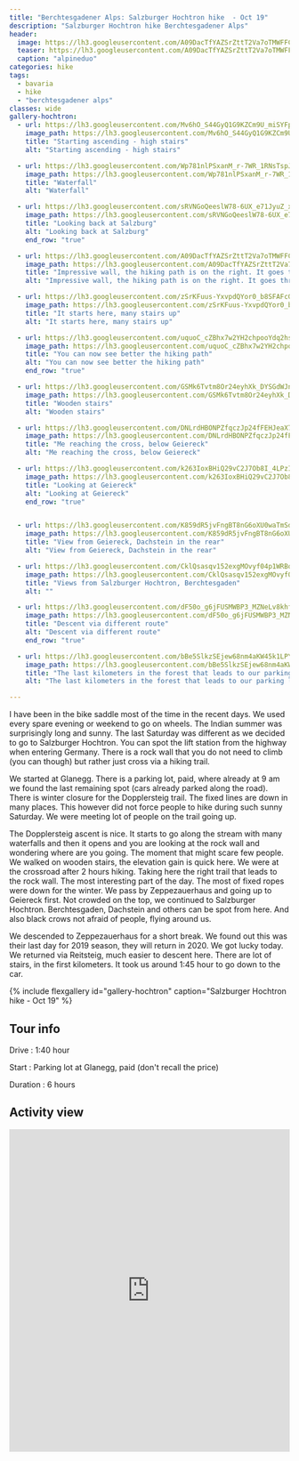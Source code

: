 ```yaml
---
title: "Berchtesgadener Alps: Salzburger Hochtron hike  - Oct 19"
description: "Salzburger Hochtron hike Berchtesgadener Alps"
header:
  image: https://lh3.googleusercontent.com/A09DacTfYAZSrZttT2Va7oTMWFFCNy46VDBVtcnRqFWKi6V-WCNymiOMYI7vUFVHuuFIfBSKjIFlNpdRVQ1BxzLlt5boWBFDuIFn9JcVDzxNMkrAqSO95ShG-1qAp-gBqrHCJfkQuopC9lx-z97OzCYnz6FQgIGlb8FLoFF2a-n5Dfb5nHh3CQM36yxUoRhJKu4rRlrfW1UfY2dEU5f6FujmMHUCWsXcCFisNmZWMkEQPgsonOrse7ciC6ZsKCQ2bq9T1alXzWWhvwkwaDRNLGZHSszVRJBizCAthRSawVibNnLafe-Lc8NnWuXFwAXbnuvlE61HsVeBh-BZWfsJce86OWZTxPpLZDSgU9q5JFWRwzMm20xilfFgQg7EhtwlpPtZtLGwlql6BCWbuWHRrXdMJmv0MLUqzoZSmjMrUV20Mp98GEidJnc6Jl-ZlEBGaV3Gpu9YVOJM2YP07iexELvZs5Cy8feHPH_sp9KiEpg_wLT78ImcZARrPJfQgrE5V1FFvVpAGDDYAoR9WbXurMbFxtM5GrK_Rwoq9E2pfGgd2HsLcAjKfzuoMOEc1UOoyuxmTF--RAGv6jELOspwPgl5nswgYpGS_V1Nhb_110KtssaUtRnntn4ftNaTBQkqI3jIZM5_919tA940dMRP7McZQMpqlNBaulAm9GwLrqHcl0NlsEDIr0WHBkWsGeWCE_vJW9Pd7l_193BKOapqEz1FwN7-6QWbnaHHo_37170_yZfVfw=w2054-h1542-no
  teaser: https://lh3.googleusercontent.com/A09DacTfYAZSrZttT2Va7oTMWFFCNy46VDBVtcnRqFWKi6V-WCNymiOMYI7vUFVHuuFIfBSKjIFlNpdRVQ1BxzLlt5boWBFDuIFn9JcVDzxNMkrAqSO95ShG-1qAp-gBqrHCJfkQuopC9lx-z97OzCYnz6FQgIGlb8FLoFF2a-n5Dfb5nHh3CQM36yxUoRhJKu4rRlrfW1UfY2dEU5f6FujmMHUCWsXcCFisNmZWMkEQPgsonOrse7ciC6ZsKCQ2bq9T1alXzWWhvwkwaDRNLGZHSszVRJBizCAthRSawVibNnLafe-Lc8NnWuXFwAXbnuvlE61HsVeBh-BZWfsJce86OWZTxPpLZDSgU9q5JFWRwzMm20xilfFgQg7EhtwlpPtZtLGwlql6BCWbuWHRrXdMJmv0MLUqzoZSmjMrUV20Mp98GEidJnc6Jl-ZlEBGaV3Gpu9YVOJM2YP07iexELvZs5Cy8feHPH_sp9KiEpg_wLT78ImcZARrPJfQgrE5V1FFvVpAGDDYAoR9WbXurMbFxtM5GrK_Rwoq9E2pfGgd2HsLcAjKfzuoMOEc1UOoyuxmTF--RAGv6jELOspwPgl5nswgYpGS_V1Nhb_110KtssaUtRnntn4ftNaTBQkqI3jIZM5_919tA940dMRP7McZQMpqlNBaulAm9GwLrqHcl0NlsEDIr0WHBkWsGeWCE_vJW9Pd7l_193BKOapqEz1FwN7-6QWbnaHHo_37170_yZfVfw=w800-h300-no
  caption: "alpineduo"
categories: hike
tags:
  - bavaria
  - hike
  - "berchtesgadener alps"
classes: wide
gallery-hochtron:
  - url: https://lh3.googleusercontent.com/Mv6hO_S44GyQ1G9KZCm9U_miSYFpGelryY_VF_mVCvUjnZjEEWPLDqoOJ6YAUtlBMuec1LQshSD8b_WMcWcHREJ12AAUMt-3wsRM0Ym__3W0kRM2K2sXgRACVKt5DsehhmOJpIwXPzCDOTWGCUArr8DLH_tMTmYhOK4wNZmfO8LsrJrfHLRJEeuH_LLImGW60vsJB5JtDQkSnO9SPcXgBAmYY-yONTQQm2p9jEf-k2RQ7Ew9T469Q49P50AsOBdX3AhZTwjhQNsO8hEntV83ELDRkzHEzxGTQSaA4VAbBmPQhTf9PXKN_Os4qItvBSOT5szO5lmJkFK4Z7QCZkTAx8AWU9Y9BknCByCxc2Zbkah0sdf8Mxd47Zf3Qld2PKbkHlSfmUG14HVyl5RwInyXylVjPZTMVw6av7h1912rHLSRndQ-niHDuWP5IBVrShiUEHUHYetid3uWxUo1US3Q9XOwkigWdU1M1haHP513xMT6iBwtcbF4MnMBXs_fjpJA56wyTAGyIVKR9IJ3QodP2tXtlHEOiislroK8nWjkVybY1KeSJi4VrFLLcwaUfsn-BxkVC_5GdOEVYxrVKCiQlfRMGg3ROvkShY4Rpun8H5TWVyQqkd0OIfg56riaUt4bWY1Wk1g9GkbQdeSPRrFRK4jaExIabHlqtELT0pF9Ch_IM3TTPhfv4lzCxYpXc7mBzKH4VFTEWz9ZV_AT9nLkFl9vAkIvW5gHI9gPi1t5r-Nxktupjg=w1156-h1540-no
    image_path: https://lh3.googleusercontent.com/Mv6hO_S44GyQ1G9KZCm9U_miSYFpGelryY_VF_mVCvUjnZjEEWPLDqoOJ6YAUtlBMuec1LQshSD8b_WMcWcHREJ12AAUMt-3wsRM0Ym__3W0kRM2K2sXgRACVKt5DsehhmOJpIwXPzCDOTWGCUArr8DLH_tMTmYhOK4wNZmfO8LsrJrfHLRJEeuH_LLImGW60vsJB5JtDQkSnO9SPcXgBAmYY-yONTQQm2p9jEf-k2RQ7Ew9T469Q49P50AsOBdX3AhZTwjhQNsO8hEntV83ELDRkzHEzxGTQSaA4VAbBmPQhTf9PXKN_Os4qItvBSOT5szO5lmJkFK4Z7QCZkTAx8AWU9Y9BknCByCxc2Zbkah0sdf8Mxd47Zf3Qld2PKbkHlSfmUG14HVyl5RwInyXylVjPZTMVw6av7h1912rHLSRndQ-niHDuWP5IBVrShiUEHUHYetid3uWxUo1US3Q9XOwkigWdU1M1haHP513xMT6iBwtcbF4MnMBXs_fjpJA56wyTAGyIVKR9IJ3QodP2tXtlHEOiislroK8nWjkVybY1KeSJi4VrFLLcwaUfsn-BxkVC_5GdOEVYxrVKCiQlfRMGg3ROvkShY4Rpun8H5TWVyQqkd0OIfg56riaUt4bWY1Wk1g9GkbQdeSPRrFRK4jaExIabHlqtELT0pF9Ch_IM3TTPhfv4lzCxYpXc7mBzKH4VFTEWz9ZV_AT9nLkFl9vAkIvW5gHI9gPi1t5r-Nxktupjg=w300-h400-no
    title: "Starting ascending - high stairs"
    alt: "Starting ascending - high stairs"

  - url: https://lh3.googleusercontent.com/Wp781nlPSxanM_r-7WR_1RNsTspJRG3wa3h8uDkTucWo9JKlmSQtAIX_Ui6s7NSDZ16Fi6LaJEuHoBiZawBv1aEe7uOEoZtjx2hKAVHfFUr38qTjzFnBRZOrAsLSYUz_DyEr3TjpX5gHzGsQyiSMu_dm0h7MUGW9e1os6ohhrvpZpk5y8WXqA0IcVPii9b5hLIjLQeXzoskOiGns-YCKpu6kAB_M_6iiPK8i9Nnn31kQLYEzaNyqU6VEKVhXiUfcED0SmJbjRnTN1sDrQRcBWak2s2f7mhvq0iumA_zTZKaVljwyTQJPh7vl9wPNBfhATvFvyqunvDwFvVKAGPuD47j76wJDumUZcBKbBnc7hG08xXxvUCk40xiplf4dZ4F9GQNtPO59NB3GswejnuBFwK-j0rCqHKm2-HSnTKklre2kguDRL2Y6ytsJLB6hmTzAtfSwAls8JXz_VFIkwuN42K4Fg4p-asi7SOLtJTP4YjgObjOHq9VSDjE88lzTexXpypBLiseGDwThtTcn45yJb_PyHmuQCNZcAA6TM1IZ9YmXGiV2QGSHtmNB00LomEToFy9npTIHcMXdD8Ivx4xegChhdBYoL9pQ5-I-P1uv9zEVj0mAg9H67mJ1KmcRosc-Ah-HKaGNAhDxmzt3eiR0qCOdkOsxIhxYTlqf2Uc_NVGythAjmLytk63a1y-B1DjRa9txCMvXLSulX8-0Mkx6SirQ_6Acy8pfK8_R6meBKLl0izh1dw=w1156-h1540-no
    image_path: https://lh3.googleusercontent.com/Wp781nlPSxanM_r-7WR_1RNsTspJRG3wa3h8uDkTucWo9JKlmSQtAIX_Ui6s7NSDZ16Fi6LaJEuHoBiZawBv1aEe7uOEoZtjx2hKAVHfFUr38qTjzFnBRZOrAsLSYUz_DyEr3TjpX5gHzGsQyiSMu_dm0h7MUGW9e1os6ohhrvpZpk5y8WXqA0IcVPii9b5hLIjLQeXzoskOiGns-YCKpu6kAB_M_6iiPK8i9Nnn31kQLYEzaNyqU6VEKVhXiUfcED0SmJbjRnTN1sDrQRcBWak2s2f7mhvq0iumA_zTZKaVljwyTQJPh7vl9wPNBfhATvFvyqunvDwFvVKAGPuD47j76wJDumUZcBKbBnc7hG08xXxvUCk40xiplf4dZ4F9GQNtPO59NB3GswejnuBFwK-j0rCqHKm2-HSnTKklre2kguDRL2Y6ytsJLB6hmTzAtfSwAls8JXz_VFIkwuN42K4Fg4p-asi7SOLtJTP4YjgObjOHq9VSDjE88lzTexXpypBLiseGDwThtTcn45yJb_PyHmuQCNZcAA6TM1IZ9YmXGiV2QGSHtmNB00LomEToFy9npTIHcMXdD8Ivx4xegChhdBYoL9pQ5-I-P1uv9zEVj0mAg9H67mJ1KmcRosc-Ah-HKaGNAhDxmzt3eiR0qCOdkOsxIhxYTlqf2Uc_NVGythAjmLytk63a1y-B1DjRa9txCMvXLSulX8-0Mkx6SirQ_6Acy8pfK8_R6meBKLl0izh1dw=w300-h400-no
    title: "Waterfall"
    alt: "Waterfall"

  - url: https://lh3.googleusercontent.com/sRVNGoQeeslW78-6UX_e71JyuZ_x5HY48ol7mEnsE2NntckXZHOALQcJcoG5xSTHjKvhOTKKtTMGx95HiWxt4CNyApaVxIrNAToB0nbc8iqeW10w9Drb6qPJraCAq7-dji_wVfPT_ub6xi1BwH9v0cGkj_BQgqcPbXcKrI68hVQyOTwyD6qAB39vZrOPkSuoyGd1E8TZo6FZwcGJUXfR55irozaZoNaBUhgvDhj_yjr59seZq6OyaUajSFiw9YwPl-FNYKvrONpPfqll6boPrtdh3v1ebwqqwGuU0Iz8Q7kT8hqCQccX9lbM_33P71flc2gndzfsc0dZTlp-xIJJL7bMndFJkR94MH2XnfZqiN-2BfAacIFghR4CWCOxphVx-2eg4CcRobtfcEHhcRJtpN7wyHXoohoMj90NeFh2OGqN82blRvNyegY1FetncAmonS-IWAE_-NsZgTnzEFhuvzQmOd_7NLdZnOVBhi4IVd7jpDTyVVgmUdLOyHyxRnZ_GNniJWnegrpeC4pFumwvaNfmxftTi__Q19r-qtpIuUKcWIcsOYjaygDGsJgxrDoMsPAP28uhsb6csr1Qf6O1zDOi_ybbPqKSvf8vmwgxvnuA7ZFrRgNMwc-mEWrVoNxPia6H-3i6VQYKcA60ytdKepOPmMT_AmjEm1uPTUg4sBwEFzMrh5PrFDZT7ekZOdjD3t7gn2VDPftorAz3njaBu2Y_gvzqcOhLAha1H4mkEsdwm7pshQ=w2054-h1542-no
    image_path: https://lh3.googleusercontent.com/sRVNGoQeeslW78-6UX_e71JyuZ_x5HY48ol7mEnsE2NntckXZHOALQcJcoG5xSTHjKvhOTKKtTMGx95HiWxt4CNyApaVxIrNAToB0nbc8iqeW10w9Drb6qPJraCAq7-dji_wVfPT_ub6xi1BwH9v0cGkj_BQgqcPbXcKrI68hVQyOTwyD6qAB39vZrOPkSuoyGd1E8TZo6FZwcGJUXfR55irozaZoNaBUhgvDhj_yjr59seZq6OyaUajSFiw9YwPl-FNYKvrONpPfqll6boPrtdh3v1ebwqqwGuU0Iz8Q7kT8hqCQccX9lbM_33P71flc2gndzfsc0dZTlp-xIJJL7bMndFJkR94MH2XnfZqiN-2BfAacIFghR4CWCOxphVx-2eg4CcRobtfcEHhcRJtpN7wyHXoohoMj90NeFh2OGqN82blRvNyegY1FetncAmonS-IWAE_-NsZgTnzEFhuvzQmOd_7NLdZnOVBhi4IVd7jpDTyVVgmUdLOyHyxRnZ_GNniJWnegrpeC4pFumwvaNfmxftTi__Q19r-qtpIuUKcWIcsOYjaygDGsJgxrDoMsPAP28uhsb6csr1Qf6O1zDOi_ybbPqKSvf8vmwgxvnuA7ZFrRgNMwc-mEWrVoNxPia6H-3i6VQYKcA60ytdKepOPmMT_AmjEm1uPTUg4sBwEFzMrh5PrFDZT7ekZOdjD3t7gn2VDPftorAz3njaBu2Y_gvzqcOhLAha1H4mkEsdwm7pshQ=w400-h300-no
    title: "Looking back at Salzburg"
    alt: "Looking back at Salzburg"
    end_row: "true"

  - url: https://lh3.googleusercontent.com/A09DacTfYAZSrZttT2Va7oTMWFFCNy46VDBVtcnRqFWKi6V-WCNymiOMYI7vUFVHuuFIfBSKjIFlNpdRVQ1BxzLlt5boWBFDuIFn9JcVDzxNMkrAqSO95ShG-1qAp-gBqrHCJfkQuopC9lx-z97OzCYnz6FQgIGlb8FLoFF2a-n5Dfb5nHh3CQM36yxUoRhJKu4rRlrfW1UfY2dEU5f6FujmMHUCWsXcCFisNmZWMkEQPgsonOrse7ciC6ZsKCQ2bq9T1alXzWWhvwkwaDRNLGZHSszVRJBizCAthRSawVibNnLafe-Lc8NnWuXFwAXbnuvlE61HsVeBh-BZWfsJce86OWZTxPpLZDSgU9q5JFWRwzMm20xilfFgQg7EhtwlpPtZtLGwlql6BCWbuWHRrXdMJmv0MLUqzoZSmjMrUV20Mp98GEidJnc6Jl-ZlEBGaV3Gpu9YVOJM2YP07iexELvZs5Cy8feHPH_sp9KiEpg_wLT78ImcZARrPJfQgrE5V1FFvVpAGDDYAoR9WbXurMbFxtM5GrK_Rwoq9E2pfGgd2HsLcAjKfzuoMOEc1UOoyuxmTF--RAGv6jELOspwPgl5nswgYpGS_V1Nhb_110KtssaUtRnntn4ftNaTBQkqI3jIZM5_919tA940dMRP7McZQMpqlNBaulAm9GwLrqHcl0NlsEDIr0WHBkWsGeWCE_vJW9Pd7l_193BKOapqEz1FwN7-6QWbnaHHo_37170_yZfVfw=w2054-h1542-no
    image_path: https://lh3.googleusercontent.com/A09DacTfYAZSrZttT2Va7oTMWFFCNy46VDBVtcnRqFWKi6V-WCNymiOMYI7vUFVHuuFIfBSKjIFlNpdRVQ1BxzLlt5boWBFDuIFn9JcVDzxNMkrAqSO95ShG-1qAp-gBqrHCJfkQuopC9lx-z97OzCYnz6FQgIGlb8FLoFF2a-n5Dfb5nHh3CQM36yxUoRhJKu4rRlrfW1UfY2dEU5f6FujmMHUCWsXcCFisNmZWMkEQPgsonOrse7ciC6ZsKCQ2bq9T1alXzWWhvwkwaDRNLGZHSszVRJBizCAthRSawVibNnLafe-Lc8NnWuXFwAXbnuvlE61HsVeBh-BZWfsJce86OWZTxPpLZDSgU9q5JFWRwzMm20xilfFgQg7EhtwlpPtZtLGwlql6BCWbuWHRrXdMJmv0MLUqzoZSmjMrUV20Mp98GEidJnc6Jl-ZlEBGaV3Gpu9YVOJM2YP07iexELvZs5Cy8feHPH_sp9KiEpg_wLT78ImcZARrPJfQgrE5V1FFvVpAGDDYAoR9WbXurMbFxtM5GrK_Rwoq9E2pfGgd2HsLcAjKfzuoMOEc1UOoyuxmTF--RAGv6jELOspwPgl5nswgYpGS_V1Nhb_110KtssaUtRnntn4ftNaTBQkqI3jIZM5_919tA940dMRP7McZQMpqlNBaulAm9GwLrqHcl0NlsEDIr0WHBkWsGeWCE_vJW9Pd7l_193BKOapqEz1FwN7-6QWbnaHHo_37170_yZfVfw=w400-h300-no
    title: "Impressive wall, the hiking path is on the right. It goes through"
    alt: "Impressive wall, the hiking path is on the right. It goes through"

  - url: https://lh3.googleusercontent.com/zSrKFuus-YxvpdQYor0_b8SFAFcGnBNSJuMWHn70PFXeJC38cnyDlDlaWavcfgVmiZ06SXanaI_ncr0On-wE0_vJKyj8rjCKPVrYlOrFURbo0TUnxVxCxwmLdaIEHzpLnywKUSza53dh-OJd-9jqagwbG17zox6pRXmKUwz-lj7VbDwi1FUEDjZ3EMWJ1CrGtpRUp6ljlsvgH9_o8shzv9xiWX0n2J3gwp3d9TuBgAmELodpt-fcCengW8HikLei7G4nhkTvEJv17Ghbc2Ny8gUevazv6ChW037axtApo2psZLFPpnf2Jhkhg1cd6yFM9A_84GzUipX26RQjPNdYjsi5MpTOED0nYxJnorzhXhJhVeNB6Y5212UR6YW-LGnFhXTn4306nrUr-AuGM2_2ZRd3NwsWpZReViX-tmvP34RGBip0tqe6Lz72S8JFMSmEFe5leEUJS-L1tg-GfqBuSW2Zq2GySwJKYTy37x5TaO6EmdCh-CRP1pbhxa3xU1vzKgnytdoOLOtS6oDWZYEp-P1zgrCzxF9-h0GrAldA3Y2-Bw6ruLHG9NfRnWYvevNLrP_kZ-MJLcsDK3IC6JYyC0vk1mrIOZGpP3jbqWVX4e8yOjBD9dOaC2cB8V4Xjd9G0hHxuCc0Nc5tY75vVINedRvtOYs7FZaMguOrezJTDeZdCGVcmzkGVf_MXBXVZU_42K-ADZo10nP--ay_WDhYlAE23A7khtXMELXN_E6h_qPBrAbWCA=w1156-h1540-no
    image_path: https://lh3.googleusercontent.com/zSrKFuus-YxvpdQYor0_b8SFAFcGnBNSJuMWHn70PFXeJC38cnyDlDlaWavcfgVmiZ06SXanaI_ncr0On-wE0_vJKyj8rjCKPVrYlOrFURbo0TUnxVxCxwmLdaIEHzpLnywKUSza53dh-OJd-9jqagwbG17zox6pRXmKUwz-lj7VbDwi1FUEDjZ3EMWJ1CrGtpRUp6ljlsvgH9_o8shzv9xiWX0n2J3gwp3d9TuBgAmELodpt-fcCengW8HikLei7G4nhkTvEJv17Ghbc2Ny8gUevazv6ChW037axtApo2psZLFPpnf2Jhkhg1cd6yFM9A_84GzUipX26RQjPNdYjsi5MpTOED0nYxJnorzhXhJhVeNB6Y5212UR6YW-LGnFhXTn4306nrUr-AuGM2_2ZRd3NwsWpZReViX-tmvP34RGBip0tqe6Lz72S8JFMSmEFe5leEUJS-L1tg-GfqBuSW2Zq2GySwJKYTy37x5TaO6EmdCh-CRP1pbhxa3xU1vzKgnytdoOLOtS6oDWZYEp-P1zgrCzxF9-h0GrAldA3Y2-Bw6ruLHG9NfRnWYvevNLrP_kZ-MJLcsDK3IC6JYyC0vk1mrIOZGpP3jbqWVX4e8yOjBD9dOaC2cB8V4Xjd9G0hHxuCc0Nc5tY75vVINedRvtOYs7FZaMguOrezJTDeZdCGVcmzkGVf_MXBXVZU_42K-ADZo10nP--ay_WDhYlAE23A7khtXMELXN_E6h_qPBrAbWCA=w300-h400-no
    title: "It starts here, many stairs up"
    alt: "It starts here, many stairs up"

  - url: https://lh3.googleusercontent.com/uquoC_cZBhx7w2YH2chpooYdq2hseVOqqAw9MZj7seDHfeLtCzd8qc1HCzfM7WQhf8D20LsOdwNQLVrBgRzs9eADRuM2Zre8SGDgOAIFIQcf2FbZag4fpwCLJj-RBlqG93_GfmFuIF471oFjeXau0OTPy6nAEGMs3cTPuHgJe_6zVg3O1mE0MNo5bAg0QtugoPRbuN3q762g_YRCxLcmAKzMDdsUJ0Z5xTVNshg9sHcA4IYmwIb7nWkZhNx9ahSIkqxM9S-0HJ15_-L6ofPXk1oPz9FTI20eJmjvqT1nSM4z0oeUxfZrLmxrZyFpfDV4f5KQFwM9FFqkpgIvHLRPB6LNNIFIEjoNOuZRTGlA0h-cP-vjcCASHX3JwlvE0EiJaLjLNTEo9KQpUQrAVBFKSKU7uL3TYGUfPuy-P0tQLmJbctLHsJq9dgj7dV97Pj0eSBxt1pddIFpyf3mavwDGBO1x3Y4PrxrXf9vs4_vJ4nV2EjUBgsHguN9uez5zmBviPUEOzRApc7qJ0cOnSqZyHXdNOBtqM2QcbXInErTfEdRnApdgE6geeGWLjAR1q2d3jy9jIPCOLoiqoVzKqmWeuy6AQDswLdpCfS6-N9CuTgt9aFWGzLYkZr2qg1zX2stGE2I1lX1NwT-8lunw_F1KaR1xslGjSW-W9qIlkhbpRZmmMXmTGYFkKgYJQk2IWevLscVL0KuxjMLZEpk-d8fxpmHec3sg5LTX-iuQ8qBL81awovGHXg=w1156-h1540-no
    image_path: https://lh3.googleusercontent.com/uquoC_cZBhx7w2YH2chpooYdq2hseVOqqAw9MZj7seDHfeLtCzd8qc1HCzfM7WQhf8D20LsOdwNQLVrBgRzs9eADRuM2Zre8SGDgOAIFIQcf2FbZag4fpwCLJj-RBlqG93_GfmFuIF471oFjeXau0OTPy6nAEGMs3cTPuHgJe_6zVg3O1mE0MNo5bAg0QtugoPRbuN3q762g_YRCxLcmAKzMDdsUJ0Z5xTVNshg9sHcA4IYmwIb7nWkZhNx9ahSIkqxM9S-0HJ15_-L6ofPXk1oPz9FTI20eJmjvqT1nSM4z0oeUxfZrLmxrZyFpfDV4f5KQFwM9FFqkpgIvHLRPB6LNNIFIEjoNOuZRTGlA0h-cP-vjcCASHX3JwlvE0EiJaLjLNTEo9KQpUQrAVBFKSKU7uL3TYGUfPuy-P0tQLmJbctLHsJq9dgj7dV97Pj0eSBxt1pddIFpyf3mavwDGBO1x3Y4PrxrXf9vs4_vJ4nV2EjUBgsHguN9uez5zmBviPUEOzRApc7qJ0cOnSqZyHXdNOBtqM2QcbXInErTfEdRnApdgE6geeGWLjAR1q2d3jy9jIPCOLoiqoVzKqmWeuy6AQDswLdpCfS6-N9CuTgt9aFWGzLYkZr2qg1zX2stGE2I1lX1NwT-8lunw_F1KaR1xslGjSW-W9qIlkhbpRZmmMXmTGYFkKgYJQk2IWevLscVL0KuxjMLZEpk-d8fxpmHec3sg5LTX-iuQ8qBL81awovGHXg=w300-h400-no
    title: "You can now see better the hiking path"
    alt: "You can now see better the hiking path"
    end_row: "true"

  - url: https://lh3.googleusercontent.com/GSMk6Tvtm8Or24eyhXk_DYSGdWJng5Qp1XUVFRRooMqPA7FGtCtx0Yp80pc8Gpk7yQvung42h3uNZhsDwCycljr-wIpvOG2Sq6ZGNaYf6631P9RJWyFC-0b1auBTGhnifCLOB1fKIQjQlkCO832Q_7_btOl-Qdsy6ZCzXxbvf4G0X4x1cP8EzoO4bZdt-hg3vapRux7lAEEkGPIOOPG3N1S3YMRWdKCRZLoqCMSwqE3AeRXhVdnJ1aOtKs0UlPDsSt7O7YhzmIXZ5xl80m0pj_MA7ATrT6vz9_bvSBTbSyV1NfXG2Cw39DYQsmDC9p5q8NMGObAR8BS8F52RMqs93X4HwXqSg7WIaOuG2ECfqvbsMtbiPWr-Zl-pzxskWHLXBhvEUsxaczklagmLvY-Adn4F-rLAdbP1m8twiruA5vS5zr3QifmNrB_zRg4yF_QNDQj-JtRSQqPFLAFmYzY0uOXB41k3BypdUotk-FYlKzTQNmqwr4yQ4wPqthgJAmiUaDp4iGq5eAEUQ9PHWHrqL8OHAHMpnJNXi62vygz7HlONjMZZUQgjpMEbQoJ5LQLjIvLmxWyw48ZpG7-5rEVR6zjx-_e2kaQkEl92OzUMd5_pCo5R7zAyAClgFOXlnpFblVR1eTqgesXZqkjGZiUgbVbUKjmm4zPqkVdf9XpXHpMRolYDY6fN6iSgSmsKkqnQLrh0K4lLpXs1y3N5nXqdufct6EGwhtqzhHIOElytHgYgVNcDbQ=w2054-h1542-no
    image_path: https://lh3.googleusercontent.com/GSMk6Tvtm8Or24eyhXk_DYSGdWJng5Qp1XUVFRRooMqPA7FGtCtx0Yp80pc8Gpk7yQvung42h3uNZhsDwCycljr-wIpvOG2Sq6ZGNaYf6631P9RJWyFC-0b1auBTGhnifCLOB1fKIQjQlkCO832Q_7_btOl-Qdsy6ZCzXxbvf4G0X4x1cP8EzoO4bZdt-hg3vapRux7lAEEkGPIOOPG3N1S3YMRWdKCRZLoqCMSwqE3AeRXhVdnJ1aOtKs0UlPDsSt7O7YhzmIXZ5xl80m0pj_MA7ATrT6vz9_bvSBTbSyV1NfXG2Cw39DYQsmDC9p5q8NMGObAR8BS8F52RMqs93X4HwXqSg7WIaOuG2ECfqvbsMtbiPWr-Zl-pzxskWHLXBhvEUsxaczklagmLvY-Adn4F-rLAdbP1m8twiruA5vS5zr3QifmNrB_zRg4yF_QNDQj-JtRSQqPFLAFmYzY0uOXB41k3BypdUotk-FYlKzTQNmqwr4yQ4wPqthgJAmiUaDp4iGq5eAEUQ9PHWHrqL8OHAHMpnJNXi62vygz7HlONjMZZUQgjpMEbQoJ5LQLjIvLmxWyw48ZpG7-5rEVR6zjx-_e2kaQkEl92OzUMd5_pCo5R7zAyAClgFOXlnpFblVR1eTqgesXZqkjGZiUgbVbUKjmm4zPqkVdf9XpXHpMRolYDY6fN6iSgSmsKkqnQLrh0K4lLpXs1y3N5nXqdufct6EGwhtqzhHIOElytHgYgVNcDbQ=w400-h300-no
    title: "Wooden stairs"
    alt: "Wooden stairs"

  - url: https://lh3.googleusercontent.com/DNLrdHBONPZfqczJp24fFEHJeaX7PCg2RMvXLMWGDWVdoGltl-PlgUZ1WlCxDwXkrWhqbwX9Lt0eilRNFh85fIbTQDIFBppxu7xbmT5cSIOHi_iNMhnkGJXM1tnlak7vemp_uvmlXdrZDHuwDIijSNz96ArMFRa1FBFvGt3ap8P73OSZwQKFKZDn0Wd38GrkNSWTW5EjiAvT44k4BbbSrEZsFXRicNbyaWscR1BbLGpXX2Wl4l-DcDPN-4yQbqNIuBwxKyAGWhb3XTDk9bxEhSa6ve_chkyut72c0ZHChfnnDUsykkx6Ph3botES6P8uVsdkLENBduF9AczsqEuJDlciB2Ob9qIKxQpDeO5-ZKCUfHFHcFBw85eL6g17k8CsLVZ2023_lSw87EHLv0p7PugKmWnXXQ-W16xRZSgAto1zr917WFL8kK_PDMJBTCj7OeFzExLzTKUiZo1VXO1J7sI56tuvJ4QxxVzdQ8tSaNvr-8HxiykWUTGqFt2uyyeD2RornE31Xv486kP81Oz3-ikEu7PDAbKLwMCgJhDU-mxoEEDsd9bZgUxA-9f36xyKWEbwOCk3DNBIPEqWB_lYYqW-2t9zyp1WlMitFlezK6G52yGnpQ8T5zQ_bDf0bo8Z6582RYK9R_eYKWlGPs4QbbpNFj64oLoIr3G6s2HuzqCXVKWbrUKtpxCl0WoIoHimhPiVM9RA3nOU4k0wsHV39faH21uTDXILVU6Je7zaDPP0DNBMEw=w2054-h1540-no
    image_path: https://lh3.googleusercontent.com/DNLrdHBONPZfqczJp24fFEHJeaX7PCg2RMvXLMWGDWVdoGltl-PlgUZ1WlCxDwXkrWhqbwX9Lt0eilRNFh85fIbTQDIFBppxu7xbmT5cSIOHi_iNMhnkGJXM1tnlak7vemp_uvmlXdrZDHuwDIijSNz96ArMFRa1FBFvGt3ap8P73OSZwQKFKZDn0Wd38GrkNSWTW5EjiAvT44k4BbbSrEZsFXRicNbyaWscR1BbLGpXX2Wl4l-DcDPN-4yQbqNIuBwxKyAGWhb3XTDk9bxEhSa6ve_chkyut72c0ZHChfnnDUsykkx6Ph3botES6P8uVsdkLENBduF9AczsqEuJDlciB2Ob9qIKxQpDeO5-ZKCUfHFHcFBw85eL6g17k8CsLVZ2023_lSw87EHLv0p7PugKmWnXXQ-W16xRZSgAto1zr917WFL8kK_PDMJBTCj7OeFzExLzTKUiZo1VXO1J7sI56tuvJ4QxxVzdQ8tSaNvr-8HxiykWUTGqFt2uyyeD2RornE31Xv486kP81Oz3-ikEu7PDAbKLwMCgJhDU-mxoEEDsd9bZgUxA-9f36xyKWEbwOCk3DNBIPEqWB_lYYqW-2t9zyp1WlMitFlezK6G52yGnpQ8T5zQ_bDf0bo8Z6582RYK9R_eYKWlGPs4QbbpNFj64oLoIr3G6s2HuzqCXVKWbrUKtpxCl0WoIoHimhPiVM9RA3nOU4k0wsHV39faH21uTDXILVU6Je7zaDPP0DNBMEw=w400-h300-no
    title: "Me reaching the cross, below Geiereck"
    alt: "Me reaching the cross, below Geiereck"

  - url: https://lh3.googleusercontent.com/k263IoxBHiQ29vC2J7Ob8I_4LPzIp5pRflDRnEV_oKjAJKNE8D8MPK5Dz8d1ROjDG8lf9R1LqxD-5kehBUJvYmCx7j0msQbq0LS6sVeP87fkC0ePFHxwwVxgOzEonD8WOYXTECi7QStk5wufabaIXf4simvmffF3tJWCVz8bPtzdB5Qraa9BX5wMcPb4b1cxO8SINjPwO3zj1YLuuO-QR_92mXLFzhciooz3M4dk4Dw83K3mEZyhPm1h5W4xmD-dapTR093vVmvuF7F6cTWTDHTUCKpdI9xdv6-WMGRCaxhkN9SfSmumLsrgh2AzXf7LKnmmgQ9fc5ORUtjRwvAcMoE7DkKYRwR6EvPMXRNGT7l03Y_NRo8an9cQG0Qh4rgwLSqCtNc5x2EPS89yRqC9EiMuIkVKQcWtkkRyGi_ry-BKcg-P5Hn4uPMv1ccliYxbCbeh2rRswRDf3x-7hqSXYxy9SHWktUCspSjVqSFngzNKVZDoztPzPY9RMSBzyfiwPJQ-bde-QX-j64KeeQiRktC6TMJ9d1iM1Y1jBrJsli5TNbIX3y4FBNOKB87-An0lEVM_gV6kwAMto_H-_fPxReX-McO3E4jCjBYZfeDPrtKGlCzVj-2YutWp8SD8FTNyij-aAab45tQXXnIln_vCFZhbFp7d3gPlDSBqrKIaBXT2IirCUIkgBh4EKsTZaL_kUVK-mlJVygz2Iw0tYot6bg8EDHw-wtBcO3aePJP0l9FLvQp3Hw=w1156-h1540-no
    image_path: https://lh3.googleusercontent.com/k263IoxBHiQ29vC2J7Ob8I_4LPzIp5pRflDRnEV_oKjAJKNE8D8MPK5Dz8d1ROjDG8lf9R1LqxD-5kehBUJvYmCx7j0msQbq0LS6sVeP87fkC0ePFHxwwVxgOzEonD8WOYXTECi7QStk5wufabaIXf4simvmffF3tJWCVz8bPtzdB5Qraa9BX5wMcPb4b1cxO8SINjPwO3zj1YLuuO-QR_92mXLFzhciooz3M4dk4Dw83K3mEZyhPm1h5W4xmD-dapTR093vVmvuF7F6cTWTDHTUCKpdI9xdv6-WMGRCaxhkN9SfSmumLsrgh2AzXf7LKnmmgQ9fc5ORUtjRwvAcMoE7DkKYRwR6EvPMXRNGT7l03Y_NRo8an9cQG0Qh4rgwLSqCtNc5x2EPS89yRqC9EiMuIkVKQcWtkkRyGi_ry-BKcg-P5Hn4uPMv1ccliYxbCbeh2rRswRDf3x-7hqSXYxy9SHWktUCspSjVqSFngzNKVZDoztPzPY9RMSBzyfiwPJQ-bde-QX-j64KeeQiRktC6TMJ9d1iM1Y1jBrJsli5TNbIX3y4FBNOKB87-An0lEVM_gV6kwAMto_H-_fPxReX-McO3E4jCjBYZfeDPrtKGlCzVj-2YutWp8SD8FTNyij-aAab45tQXXnIln_vCFZhbFp7d3gPlDSBqrKIaBXT2IirCUIkgBh4EKsTZaL_kUVK-mlJVygz2Iw0tYot6bg8EDHw-wtBcO3aePJP0l9FLvQp3Hw=w300-h400-no
    title: "Looking at Geiereck"
    alt: "Looking at Geiereck"
    end_row: "true"


  - url: https://lh3.googleusercontent.com/K859dR5jvFngBT8nG6oXU0waTmSdJrj07TVRlILMlhqR66TJnwhS-lJzV4crfOdKjKXnpLK9Fnm557uX2xRoiL6BmduDWvjzjhHqvISvG1wj-XxDAt6v3aPjzxOh6AWfBpc6cpY4UxQ8rLQLl63rS1LCxZ7erGDb247ToaH-u-BHYverMqGj5R6hqBkVft-ynm70UbviJaJkZjUo9XQdPNOoHAq-ot2C7RgZjW4W8CLgZaDX2gEwVqEwH8l7w-Q2_leQKbbHAU4ecAQSh0aVEZE9m71ZZSj8YyhddIozBBTP-jLRCZ5gyV_uUONK3L9bvXgOXtBvARwDYeiXBKTzyV0LMxJcExDTeSejfaqK-Kyj0xx6DgveYx1D4b-c9fWWt713LBVPsBePwh4tu426JiyVT5rI_oIiRWf0lgJO2AG3K1xlmMaHikt8Shpu-rloklcB-2PXpLPmFKkDqzb4gicqI2NcQ0qrpuq2JM88igyldt6D-IKQs7SLyBQYtW1ucV1L-mjXCpa02FbJ3Iu9VbsXQBvuw3GpVW3fJlhQBO1cnhcl92AVXhhPUmICH3sEQzmSsuukg4esYM-3-HTQ2khAgu01q3KB-NVN_WK2n370roZq7dC1hwXobMXJqRrWorbeSyJvZXcM2Chl4mYaDOWe_PRrFCTW_fJX0EgQQKFzA5SOKmV8AoS-wQg6N8qQrFtB7h1N5ioTlVa43lgeILR5rrG3_-rz1-o__gn08zL8UqcQzA=w2016-h1512-no
    image_path: https://lh3.googleusercontent.com/K859dR5jvFngBT8nG6oXU0waTmSdJrj07TVRlILMlhqR66TJnwhS-lJzV4crfOdKjKXnpLK9Fnm557uX2xRoiL6BmduDWvjzjhHqvISvG1wj-XxDAt6v3aPjzxOh6AWfBpc6cpY4UxQ8rLQLl63rS1LCxZ7erGDb247ToaH-u-BHYverMqGj5R6hqBkVft-ynm70UbviJaJkZjUo9XQdPNOoHAq-ot2C7RgZjW4W8CLgZaDX2gEwVqEwH8l7w-Q2_leQKbbHAU4ecAQSh0aVEZE9m71ZZSj8YyhddIozBBTP-jLRCZ5gyV_uUONK3L9bvXgOXtBvARwDYeiXBKTzyV0LMxJcExDTeSejfaqK-Kyj0xx6DgveYx1D4b-c9fWWt713LBVPsBePwh4tu426JiyVT5rI_oIiRWf0lgJO2AG3K1xlmMaHikt8Shpu-rloklcB-2PXpLPmFKkDqzb4gicqI2NcQ0qrpuq2JM88igyldt6D-IKQs7SLyBQYtW1ucV1L-mjXCpa02FbJ3Iu9VbsXQBvuw3GpVW3fJlhQBO1cnhcl92AVXhhPUmICH3sEQzmSsuukg4esYM-3-HTQ2khAgu01q3KB-NVN_WK2n370roZq7dC1hwXobMXJqRrWorbeSyJvZXcM2Chl4mYaDOWe_PRrFCTW_fJX0EgQQKFzA5SOKmV8AoS-wQg6N8qQrFtB7h1N5ioTlVa43lgeILR5rrG3_-rz1-o__gn08zL8UqcQzA=w400-h300-no
    title: "View from Geiereck, Dachstein in the rear"
    alt: "View from Geiereck, Dachstein in the rear"

  - url: https://lh3.googleusercontent.com/CklQsasqv152exgMOvyf04p1WRBo5ohVvbLuo5E8-7C7bvjQuODaS-9nhHyQT71pgdUBRRp7PpUKcLj4kTiSMxY7lLHMUe4qglW7Oc0JnuAlRN1n_ypl44dW6b0kin-tRuikI0ueIgserBgntrZ9rLKwrew7XQm3w8-F0pqkDyyhAMkc1ttk_Iawyvefhe--d7lVi6i66Oj13xNxv0STE_0KtmnXcovVnGMUaKrctgQHSq_Hx7ot4hhGJfbTEqdquRXja1BFNSqKJ-5UjiJmBmZ52X7zlSX2cHrRJRutDBHQynrbQnqk8ew4GeQpAPk2Isxgq4fx2d1RWCyCVdTv_Uvzcge4iGFg940oYl5ocG-LAMdXg6wtEtXphYmlj-H0HFKux1vnomgVyndZV0dnJTDjyw4PMZ3jnZ8SmaYJt50zkd6VZtIuFH7gkVGr3SGZ2EaJpYtF6SWr15IRrq1jM6yCqXTQXcNLgkpjnarcrAv6dakod5g-067ndVYqFjUjWm7hqmsteUiexQ3AkdCUu-i1byREmPNvbC6iP0KB6-6_7odDbZJ5Sjq-yjXmzw-TKnypUsjW_9nWyHJ159ETwTOl5cMwyPMCOI9yyDeeIP_c6eDw93vWFtBfjbDdUekdtWPNq1hxBsYDLrvyeBJQ2zmRv5qd3a3OEw3WvnjfyqCukUngpDbI03WCqvbjOU64FB5xopN4U9FfMdAv7CAIirQ6XqkuEWw0X-cWH47HYHFrBD6HWA=w2016-h1512-no
    image_path: https://lh3.googleusercontent.com/CklQsasqv152exgMOvyf04p1WRBo5ohVvbLuo5E8-7C7bvjQuODaS-9nhHyQT71pgdUBRRp7PpUKcLj4kTiSMxY7lLHMUe4qglW7Oc0JnuAlRN1n_ypl44dW6b0kin-tRuikI0ueIgserBgntrZ9rLKwrew7XQm3w8-F0pqkDyyhAMkc1ttk_Iawyvefhe--d7lVi6i66Oj13xNxv0STE_0KtmnXcovVnGMUaKrctgQHSq_Hx7ot4hhGJfbTEqdquRXja1BFNSqKJ-5UjiJmBmZ52X7zlSX2cHrRJRutDBHQynrbQnqk8ew4GeQpAPk2Isxgq4fx2d1RWCyCVdTv_Uvzcge4iGFg940oYl5ocG-LAMdXg6wtEtXphYmlj-H0HFKux1vnomgVyndZV0dnJTDjyw4PMZ3jnZ8SmaYJt50zkd6VZtIuFH7gkVGr3SGZ2EaJpYtF6SWr15IRrq1jM6yCqXTQXcNLgkpjnarcrAv6dakod5g-067ndVYqFjUjWm7hqmsteUiexQ3AkdCUu-i1byREmPNvbC6iP0KB6-6_7odDbZJ5Sjq-yjXmzw-TKnypUsjW_9nWyHJ159ETwTOl5cMwyPMCOI9yyDeeIP_c6eDw93vWFtBfjbDdUekdtWPNq1hxBsYDLrvyeBJQ2zmRv5qd3a3OEw3WvnjfyqCukUngpDbI03WCqvbjOU64FB5xopN4U9FfMdAv7CAIirQ6XqkuEWw0X-cWH47HYHFrBD6HWA=w400-h300-no
    title: "Views from Salzburger Hochtron, Berchtesgaden"
    alt: ""

  - url: https://lh3.googleusercontent.com/dF50o_g6jFUSMWBP3_MZNeLv8khfElRCTI_UrNn3DrpDNBd2qEplFwHeMwxcr8cbL19TLlZdvqFC2cbWVIM57TgqVH_k_cBSaKsjk-MhIUDQ6U76f6vvLlBlEyqOJYvpuBYFTSbO7trFZ9mMJzSF-gk7juYBsizmuC-m7u808mNlDOIL5jXMSl9kmDNi7QMz3XKwkvVi2qJySh1eaDBgDujIeBtjQO6wojOCcYhKyHcGfzhk8Wl8-CdHE9doOnqTl4BDKsrj4rkP8pZFkr-u7xCJpp1GNrJCWjLlyxt0BSQCveKYJE_z95ROZs3HxA0YX2ZLkRk1byCW8XPq0a6vK0OCH56sHoZl5dQrPRTXn634tSmwme3tMUZVAn1KRYNEFYjSq_n-xUOzfRIpSIsSkPGfeuO7F_VhpzhxGC5HHzl4GAkas4LWoq4FDZJ6pHquwX1wQShCf7jlCRNnoOFKF1Wt0OMtE4YIqEq_69gRJQAcbXm57Y0zjQP2U7nBmAUlrLm2VtJWhXhoUwVLZ2wuzd95X-2rCV7-I67E3l3kJRCYAE0q0IRLCk73ceHw31CcKNflVCem_RaKFXgrHotokqCOg44h0e5opydxd5lOQdn_SZuU6yJDmUHKOloYY2ChRwQNctSslThpxzKGefrIpZijy-H25vwt3QXp7ky-oiN8ogrkM6e17e5c4ZsidbGHZUPhRD39tuLSVLfFgE6rp9uFXhv9k1F8FzadfIMwlNYnDDxgEg=w2016-h1512-no
    image_path: https://lh3.googleusercontent.com/dF50o_g6jFUSMWBP3_MZNeLv8khfElRCTI_UrNn3DrpDNBd2qEplFwHeMwxcr8cbL19TLlZdvqFC2cbWVIM57TgqVH_k_cBSaKsjk-MhIUDQ6U76f6vvLlBlEyqOJYvpuBYFTSbO7trFZ9mMJzSF-gk7juYBsizmuC-m7u808mNlDOIL5jXMSl9kmDNi7QMz3XKwkvVi2qJySh1eaDBgDujIeBtjQO6wojOCcYhKyHcGfzhk8Wl8-CdHE9doOnqTl4BDKsrj4rkP8pZFkr-u7xCJpp1GNrJCWjLlyxt0BSQCveKYJE_z95ROZs3HxA0YX2ZLkRk1byCW8XPq0a6vK0OCH56sHoZl5dQrPRTXn634tSmwme3tMUZVAn1KRYNEFYjSq_n-xUOzfRIpSIsSkPGfeuO7F_VhpzhxGC5HHzl4GAkas4LWoq4FDZJ6pHquwX1wQShCf7jlCRNnoOFKF1Wt0OMtE4YIqEq_69gRJQAcbXm57Y0zjQP2U7nBmAUlrLm2VtJWhXhoUwVLZ2wuzd95X-2rCV7-I67E3l3kJRCYAE0q0IRLCk73ceHw31CcKNflVCem_RaKFXgrHotokqCOg44h0e5opydxd5lOQdn_SZuU6yJDmUHKOloYY2ChRwQNctSslThpxzKGefrIpZijy-H25vwt3QXp7ky-oiN8ogrkM6e17e5c4ZsidbGHZUPhRD39tuLSVLfFgE6rp9uFXhv9k1F8FzadfIMwlNYnDDxgEg=w400-h300-no 
    title: "Descent via different route"
    alt: "Descent via different route"
    end_row: "true"

  - url: https://lh3.googleusercontent.com/bBe5SlkzSEjew68nm4aKW45k1LPYVM-NdW63GJCAqjtxrPMBdLnefQ1wkf0HVFjIOGWQ27V8GQHa14Rx1H2RIXhPNt7VWkP-pAnX3xHkR7zNH-75m7tBro9HOQfFY5acXYbWu8vW3tB9NoBt8wVthcO_aK3wgOGNoXSJkYFrCWOchKqWlllzGe1oen4GzAgDYuwi5mDb7xomsuWE3CEizUUXLG5HQ-Axt9_b2tCWcVInYzjU25nY2oDSo1Kye1r5TbzwN0Skb5WgT0sCZ5Nyk6r8D9HqFvSMN7Cps1kMuogZiXpv4rH14b2PdbBMSRG4mJTRS6bjTH_FwUv9hZIvSOuTbRMXtQX_TLt8BgE-joN6B9nk8ZNmLSmVOdX2dEbk8uKXPgQ5ULLHhwBCqdlQ0Lp6IruixUb_gbCAu2IEVpbSGc6Ul8ru4v5NfcxCVp9l75-6NcQwGq_-UEClNv8nKPplgs6EAHjLFOwut9PLL16Jjjh9-yGUdMNgu6yWmLcxk8CYZBFCiycZDR7cUJZUzbRZOPzvnFeLHmdXSxmWnlGwkwk8UAuhohZ5juzNVxknT_rit7EHwzeMSHfEu7E90eN_qZs0xcKQ4bxgzWepinxOV0wLz-SHyspH4472JZra1r-vK55x6CA5PIdWO7e-BkkhQ6issPPZY1YMLTFVXZlAb7XQNaY4Lug-PmIkcj_TQWIWddAXqa5mDtKYdMCEdgictZdADIYOtTWybL6lZQ5ykaTIDA=w2016-h1512-no
    image_path: https://lh3.googleusercontent.com/bBe5SlkzSEjew68nm4aKW45k1LPYVM-NdW63GJCAqjtxrPMBdLnefQ1wkf0HVFjIOGWQ27V8GQHa14Rx1H2RIXhPNt7VWkP-pAnX3xHkR7zNH-75m7tBro9HOQfFY5acXYbWu8vW3tB9NoBt8wVthcO_aK3wgOGNoXSJkYFrCWOchKqWlllzGe1oen4GzAgDYuwi5mDb7xomsuWE3CEizUUXLG5HQ-Axt9_b2tCWcVInYzjU25nY2oDSo1Kye1r5TbzwN0Skb5WgT0sCZ5Nyk6r8D9HqFvSMN7Cps1kMuogZiXpv4rH14b2PdbBMSRG4mJTRS6bjTH_FwUv9hZIvSOuTbRMXtQX_TLt8BgE-joN6B9nk8ZNmLSmVOdX2dEbk8uKXPgQ5ULLHhwBCqdlQ0Lp6IruixUb_gbCAu2IEVpbSGc6Ul8ru4v5NfcxCVp9l75-6NcQwGq_-UEClNv8nKPplgs6EAHjLFOwut9PLL16Jjjh9-yGUdMNgu6yWmLcxk8CYZBFCiycZDR7cUJZUzbRZOPzvnFeLHmdXSxmWnlGwkwk8UAuhohZ5juzNVxknT_rit7EHwzeMSHfEu7E90eN_qZs0xcKQ4bxgzWepinxOV0wLz-SHyspH4472JZra1r-vK55x6CA5PIdWO7e-BkkhQ6issPPZY1YMLTFVXZlAb7XQNaY4Lug-PmIkcj_TQWIWddAXqa5mDtKYdMCEdgictZdADIYOtTWybL6lZQ5ykaTIDA=w400-h300-no
    title: "The last kilometers in the forest that leads to our parking lot"
    alt: "The last kilometers in the forest that leads to our parking lot"

---
```


I have been in the bike saddle most of the time in the recent days. We used every spare evening or weekend to go on wheels. The Indian summer was surprisingly long and sunny. The last Saturday was different as we decided to go to Salzburger Hochtron. You can spot the lift station from the highway when entering Germany. There is a rock wall that you do not need to climb (you can though) but rather just cross via a hiking trail.

We started at Glanegg. There is a parking lot, paid, where already at 9 am we found the last remaining spot (cars already parked along the road). There is winter closure for the Dopplersteig trail. The fixed lines are down in many places. This however did not force people to hike during such sunny Saturday. We were meeting lot of people on the trail going up. 

The Dopplersteig ascent is nice. It starts to go along the stream with many waterfalls and then it opens and you are looking at the rock wall and wondering where are you going. The moment that might scare few people. We walked on wooden stairs, the elevation gain is quick here. We were at the crossroad after 2 hours hiking. Taking here the right trail that leads to the rock wall. The most interesting part of the day. The most of fixed ropes were down for the winter. We pass by Zeppezauerhaus and going up to Geiereck first. Not crowded on the top, we continued to Salzburger Hochtron. Berchtesgaden, Dachstein and others can be spot from here. And also black crows not afraid of people, flying around us.

We descended to Zeppezauerhaus for a short break. We found out this was their last day for 2019 season, they will return in 2020. We got lucky today. We returned via Reitsteig, much easier to descent here. There are lot of stairs, in the first kilometers. It took us around 1:45 hour to go down to the car.

{% include flexgallery id="gallery-hochtron" caption="Salzburger Hochtron hike - Oct 19" %}

## Tour info

Drive
: 1:40 hour

Start
: Parking lot at Glanegg, paid (don't recall the price)

Duration
: 6 hours

## Activity view

<iframe src="https://www.komoot.com/tour/101147064/embed?profile=1" width="100%" height="580" frameborder="0" scrolling="no"></iframe>
